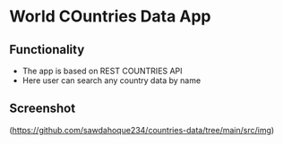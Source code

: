 # World COuntries Data App

## Functionality
* The app is based on  REST COUNTRIES API
* Here user can search any country data by name

## Screenshot
(https://github.com/sawdahoque234/countries-data/tree/main/src/img)
